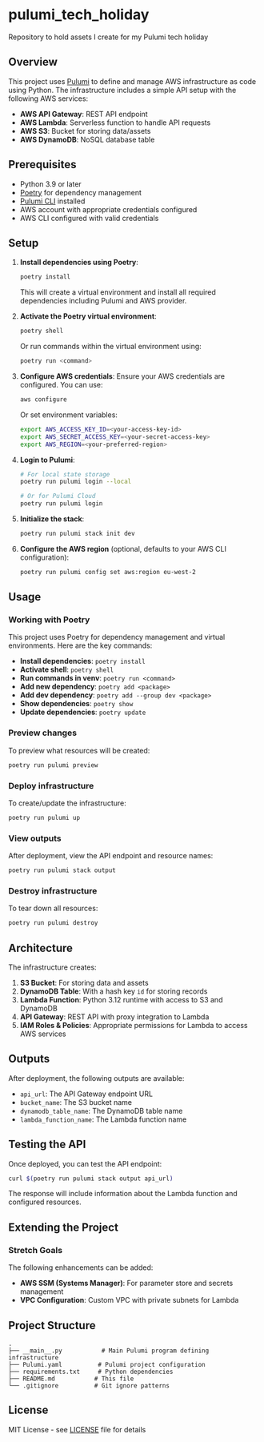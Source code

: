 # pulumi_tech_holiday
Repository to hold assets I create for my Pulumi tech holiday

## Overview

This project uses [Pulumi](https://www.pulumi.com/) to define and manage AWS infrastructure as code using Python. The infrastructure includes a simple API setup with the following AWS services:

- **AWS API Gateway**: REST API endpoint
- **AWS Lambda**: Serverless function to handle API requests
- **AWS S3**: Bucket for storing data/assets
- **AWS DynamoDB**: NoSQL database table

## Prerequisites

- Python 3.9 or later
- [Poetry](https://python-poetry.org/) for dependency management
- [Pulumi CLI](https://www.pulumi.com/docs/get-started/install/) installed
- AWS account with appropriate credentials configured
- AWS CLI configured with valid credentials

## Setup

1. **Install dependencies using Poetry**:
   ```bash
   poetry install
   ```

   This will create a virtual environment and install all required dependencies including Pulumi and AWS provider.

2. **Activate the Poetry virtual environment**:
   ```bash
   poetry shell
   ```
   
   Or run commands within the virtual environment using:
   ```bash
   poetry run <command>
   ```

2. **Configure AWS credentials**:
   Ensure your AWS credentials are configured. You can use:
   ```bash
   aws configure
   ```
   Or set environment variables:
   ```bash
   export AWS_ACCESS_KEY_ID=<your-access-key-id>
   export AWS_SECRET_ACCESS_KEY=<your-secret-access-key>
   export AWS_REGION=<your-preferred-region>
   ```

3. **Login to Pulumi**:

   ```bash
   # For local state storage
   poetry run pulumi login --local
   
   # Or for Pulumi Cloud
   poetry run pulumi login
   ```

4. **Initialize the stack**:

   ```bash
   poetry run pulumi stack init dev
   ```

5. **Configure the AWS region** (optional, defaults to your AWS CLI configuration):

   ```bash
   poetry run pulumi config set aws:region eu-west-2
   ```

## Usage

### Working with Poetry

This project uses Poetry for dependency management and virtual environments. Here are the key commands:

- **Install dependencies**: `poetry install`
- **Activate shell**: `poetry shell`
- **Run commands in venv**: `poetry run <command>`
- **Add new dependency**: `poetry add <package>`
- **Add dev dependency**: `poetry add --group dev <package>`
- **Show dependencies**: `poetry show`
- **Update dependencies**: `poetry update`

### Preview changes

To preview what resources will be created:

```bash
poetry run pulumi preview
```

### Deploy infrastructure

To create/update the infrastructure:

```bash
poetry run pulumi up
```

### View outputs

After deployment, view the API endpoint and resource names:

```bash
poetry run pulumi stack output
```

### Destroy infrastructure

To tear down all resources:

```bash
poetry run pulumi destroy
```

## Architecture

The infrastructure creates:

1. **S3 Bucket**: For storing data and assets
2. **DynamoDB Table**: With a hash key `id` for storing records
3. **Lambda Function**: Python 3.12 runtime with access to S3 and DynamoDB
4. **API Gateway**: REST API with proxy integration to Lambda
5. **IAM Roles & Policies**: Appropriate permissions for Lambda to access AWS services

## Outputs

After deployment, the following outputs are available:

- `api_url`: The API Gateway endpoint URL
- `bucket_name`: The S3 bucket name
- `dynamodb_table_name`: The DynamoDB table name
- `lambda_function_name`: The Lambda function name

## Testing the API

Once deployed, you can test the API endpoint:

```bash
curl $(poetry run pulumi stack output api_url)
```

The response will include information about the Lambda function and configured resources.

## Extending the Project

### Stretch Goals

The following enhancements can be added:

- **AWS SSM (Systems Manager)**: For parameter store and secrets management
- **VPC Configuration**: Custom VPC with private subnets for Lambda

## Project Structure

```
.
├── __main__.py           # Main Pulumi program defining infrastructure
├── Pulumi.yaml          # Pulumi project configuration
├── requirements.txt     # Python dependencies
├── README.md           # This file
└── .gitignore          # Git ignore patterns
```

## License

MIT License - see [LICENSE](LICENSE) file for details
